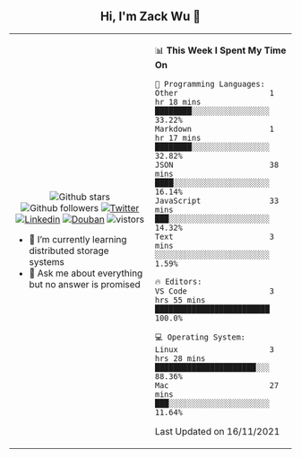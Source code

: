 <h2 align="center"> Hi, I'm Zack Wu 👋 </h2>

<table>
    <tr>
        <td valign="center" width="50%">
            <p align="center">
              <img src="https://img.shields.io/github/stars/izackwu?style=social" alt="Github stars" />
              <img src="https://img.shields.io/github/followers/izackwu?style=social" alt="Github followers" />
              <a href="https://twitter.com/_zackwu"><img src="https://img.shields.io/badge/@__zackwu-1DA1F2?style=flat&logo=Twitter&logoColor=white" alt="Twitter"/></a>
              <a href="https://www.linkedin.com/in/wuzhengke/?locale=en_US"><img src="https://img.shields.io/badge/@wuzhengke-0073b1?style=flat&logo=LinkedIn&logoColor=white" alt="Linkedin" /></a>
              <a href="https://www.douban.com/people/keith1"><img src="https://img.shields.io/badge/@keith1-007722?style=flat&logo=Douban&logoColor=white" alt="Douban" /></a>
              <img src="https://visitor-badge.glitch.me/badge?page_id=keithnull" alt="vistors" />
            </p>
            <ul>
                <li>🌱 I’m currently learning distributed storage systems</li>
                <li>💬 Ask me about everything but no answer is promised</li>
            </ul>
        </td>
       <td valign="top" width="50%">
    
<!--START_SECTION:waka-->
📊 **This Week I Spent My Time On** 

```text
💬 Programming Languages: 
Other                    1 hr 18 mins        ████████░░░░░░░░░░░░░░░░░   33.22% 
Markdown                 1 hr 17 mins        ████████░░░░░░░░░░░░░░░░░   32.82% 
JSON                     38 mins             ████░░░░░░░░░░░░░░░░░░░░░   16.14% 
JavaScript               33 mins             ███░░░░░░░░░░░░░░░░░░░░░░   14.32% 
Text                     3 mins              ░░░░░░░░░░░░░░░░░░░░░░░░░   1.59%

🔥 Editors: 
VS Code                  3 hrs 55 mins       █████████████████████████   100.0%

💻 Operating System: 
Linux                    3 hrs 28 mins       ██████████████████████░░░   88.36% 
Mac                      27 mins             ███░░░░░░░░░░░░░░░░░░░░░░   11.64%

```


 Last Updated on 16/11/2021
<!--END_SECTION:waka-->
</td></tr>
</table>


